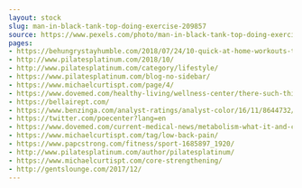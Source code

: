 ```yaml
---
layout: stock
slug: man-in-black-tank-top-doing-exercise-209857
source: https://www.pexels.com/photo/man-in-black-tank-top-doing-exercise-209857/
pages:
- https://behungrystayhumble.com/2018/07/24/10-quick-at-home-workouts-to-burn-fat-fast/
- http://www.pilatesplatinum.com/2018/10/
- http://www.pilatesplatinum.com/category/lifestyle/
- https://www.pilatesplatinum.com/blog-no-sidebar/
- https://www.michaelcurtispt.com/page/4/
- https://www.dovemed.com/healthy-living/wellness-center/there-such-thing-exercising-too-much/
- https://bellairept.com/
- https://www.benzinga.com/analyst-ratings/analyst-color/16/11/8644732/have-consumers-lost-interest-in-fitbit-style-activity-tr
- https://twitter.com/poecenter?lang=en
- https://www.dovemed.com/current-medical-news/metabolism-what-it-and-can-it-be-controlled/
- https://www.michaelcurtispt.com/tag/low-back-pain/
- https://www.papcstrong.com/fitness/sport-1685897_1920/
- http://www.pilatesplatinum.com/author/pilatesplatinum/
- https://www.michaelcurtispt.com/core-strengthening/
- http://gentslounge.com/2017/12/
---
```

